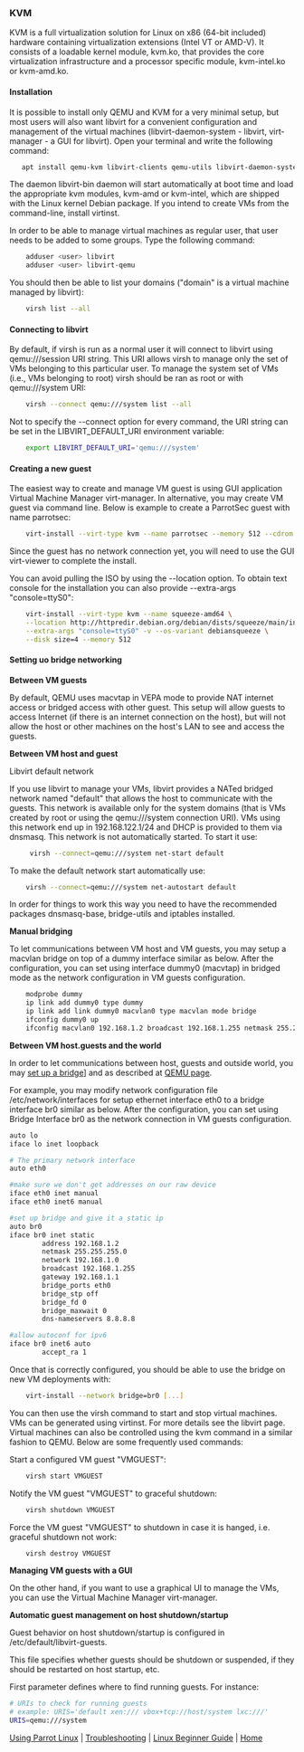 
&nbsp;

### KVM

KVM is a full virtualization solution for Linux on x86 (64-bit included) hardware containing virtualization extensions (Intel VT or AMD-V). It consists of a loadable kernel module, kvm.ko, that provides the core virtualization infrastructure and a processor specific module, kvm-intel.ko or kvm-amd.ko.

#### Installation

It is possible to install only QEMU and KVM for a very minimal setup, but most users will also want libvirt for a convenient configuration and management of the virtual machines (libvirt-daemon-system - libvirt, virt-manager - a GUI for libvirt).
Open your terminal and write the following command: 
```bash
   apt install qemu-kvm libvirt-clients qemu-utils libvirt-daemon-system
```

The daemon libvirt-bin daemon will start automatically at boot time and load the appropriate kvm modules, kvm-amd or kvm-intel, which are shipped with the Linux kernel Debian package. If you intend to create VMs from the command-line, install virtinst.

In order to be able to manage virtual machines as regular user, that user needs to be added to some groups. 
Type the following command:
```bash
    adduser <user> libvirt
    adduser <user> libvirt-qemu
```

You should then be able to list your domains ("domain" is a virtual machine managed by libvirt): 
```bash 
    virsh list --all
```

#### Connecting to libvirt

By default, if virsh is run as a normal user it will connect to libvirt using qemu:///session URI string. This URI allows virsh to manage only the set of VMs belonging to this particular user. To manage the system set of VMs (i.e., VMs belonging to root) virsh should be ran as root or with qemu:///system URI: 
```bash
    virsh --connect qemu:///system list --all
```

Not to specify the --connect option for every command, the URI string can be set in the LIBVIRT_DEFAULT_URI environment variable: 
```bash 
    export LIBVIRT_DEFAULT_URI='qemu:///system'
```

#### Creating a new guest 

The easiest way to create and manage VM guest is using GUI application Virtual Machine Manager virt-manager.
In alternative, you may create VM guest via command line. Below is example to create a ParrotSec guest with name parrotsec:  
```bash 
    virt-install --virt-type kvm --name parrotsec --memory 512 --cdrom ~/Downloads/Parrot/.iso --disk size=4 --os-variant debian
```

Since the guest has no network connection yet, you will need to use the GUI virt-viewer to complete the install.

You can avoid pulling the ISO by using the --location option. To obtain text console for the installation you can also provide --extra-args "console=ttyS0":
```bash 
    virt-install --virt-type kvm --name squeeze-amd64 \
    --location http://httpredir.debian.org/debian/dists/squeeze/main/installer-amd64/ \
    --extra-args "console=ttyS0" -v --os-variant debiansqueeze \
    --disk size=4 --memory 512
```

#### Setting uo bridge networking

**Between VM guests**

By default, QEMU uses macvtap in VEPA mode to provide NAT internet access or bridged access with other guest. This setup will allow guests to access Internet (if there is an internet connection on the host), but will not allow the host or other machines on the host's LAN to see and access the guests. 

**Between VM host and guest**

Libvirt default network

If you use libvirt to manage your VMs, libvirt provides a NATed bridged network named "default" that allows the host to communicate with the guests. This network is available only for the system domains (that is VMs created by root or using the qemu:///system connection URI). VMs using this network end up in 192.168.122.1/24 and DHCP is provided to them via dnsmasq. This network is not automatically started. To start it use: 
```bash 
     virsh --connect=qemu:///system net-start default
```

To make the default network start automatically use:
```bash 
    virsh --connect=qemu:///system net-autostart default
```

In order for things to work this way you need to have the recommended packages dnsmasq-base, bridge-utils and iptables installed. 

**Manual bridging**

To let communications between VM host and VM guests, you may setup a macvlan bridge on top of a dummy interface similar as below. After the configuration, you can set using interface dummy0 (macvtap) in bridged mode as the network configuration in VM guests configuration. 
```bash 
    modprobe dummy
    ip link add dummy0 type dummy
    ip link add link dummy0 macvlan0 type macvlan mode bridge
    ifconfig dummy0 up
    ifconfig macvlan0 192.168.1.2 broadcast 192.168.1.255 netmask 255.255.255.0 up
```
**Between VM host.guests and the world**

In order to let communications between host, guests and outside world, you may [set up a bridge](https://wiki.debian.org/BridgeNetworkConnections)] and as described at [QEMU page](https://wiki.debian.org/QEMU#Host_and_guests_on_same_network). 

For example, you may modify network configuration file /etc/network/interfaces for setup ethernet interface eth0 to a bridge interface br0 similar as below. After the configuration, you can set using Bridge Interface br0 as the network connection in VM guests configuration. 
```bash 
auto lo
iface lo inet loopback

# The primary network interface
auto eth0

#make sure we don't get addresses on our raw device
iface eth0 inet manual
iface eth0 inet6 manual

#set up bridge and give it a static ip
auto br0
iface br0 inet static
        address 192.168.1.2
        netmask 255.255.255.0
        network 192.168.1.0
        broadcast 192.168.1.255
        gateway 192.168.1.1
        bridge_ports eth0
        bridge_stp off
        bridge_fd 0
        bridge_maxwait 0
        dns-nameservers 8.8.8.8

#allow autoconf for ipv6
iface br0 inet6 auto
        accept_ra 1
```

Once that is correctly configured, you should be able to use the bridge on new VM deployments with:
```bash
    virt-install --network bridge=br0 [...]
```

You can then use the virsh command to start and stop virtual machines. VMs can be generated using virtinst. For more details see the libvirt page. Virtual machines can also be controlled using the kvm command in a similar fashion to QEMU. Below are some frequently used commands: 

Start a configured VM guest "VMGUEST":
```bash 
    virsh start VMGUEST
```

Notify the VM guest "VMGUEST" to graceful shutdown:
```bash 
    virsh shutdown VMGUEST
```

Force the VM guest "VMGUEST" to shutdown in case it is hanged, i.e. graceful shutdown not work: 
```bash 
    virsh destroy VMGUEST
```
**Managing VM guests with a GUI**

On the other hand, if you want to use a graphical UI to manage the VMs, you can use the Virtual Machine Manager virt-manager.

**Automatic guest management on host shutdown/startup**

Guest behavior on host shutdown/startup is configured in /etc/default/libvirt-guests.

This file specifies whether guests should be shutdown or suspended, if they should be restarted on host startup, etc.

First parameter defines where to find running guests. For instance: 
```bash 
# URIs to check for running guests
# example: URIS='default xen:/// vbox+tcp://host/system lxc:///'
URIS=qemu:///system
```


[Using Parrot Linux](https://www.parrotsec.org/docs/info/startpage/) | [Troubleshooting](https://www.parrotsec.org/docs/trbl/trbl-start/) | [Linux Beginner Guide](https://www.parrotsec.org/docs/library/lbg-start/) | [Home](https://www.parrotsec.org/docs/) 
